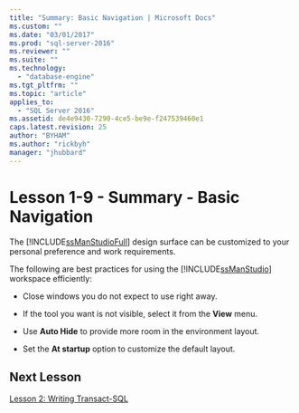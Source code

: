 ```yaml
---
title: "Summary: Basic Navigation | Microsoft Docs"
ms.custom: ""
ms.date: "03/01/2017"
ms.prod: "sql-server-2016"
ms.reviewer: ""
ms.suite: ""
ms.technology: 
  - "database-engine"
ms.tgt_pltfrm: ""
ms.topic: "article"
applies_to: 
  - "SQL Server 2016"
ms.assetid: de4e9430-7290-4ce5-be9e-f247539460e1
caps.latest.revision: 25
author: "BYHAM"
ms.author: "rickbyh"
manager: "jhubbard"
---
```

# Lesson 1-9 - Summary - Basic Navigation
The [!INCLUDE[ssManStudioFull](../../includes/ssmanstudiofull-md.md)] design surface can be customized to your personal preference and work requirements.  
  
The following are best practices for using the [!INCLUDE[ssManStudio](../../includes/ssmanstudio-md.md)] workspace efficiently:  
  
-   Close windows you do not expect to use right away.  
  
-   If the tool you want is not visible, select it from the **View** menu.  
  
-   Use **Auto Hide** to provide more room in the environment layout.  
  
-   Set the **At startup** option to customize the default layout.  
  
## Next Lesson  
[Lesson 2: Writing Transact-SQL](../../tools/sql-server-management-studio/lesson-2-writing-transact-sql.md)  
  
  
  
